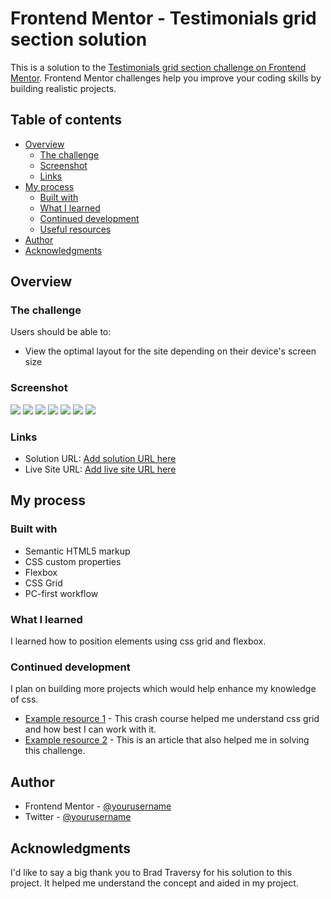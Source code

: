 # Frontend Mentor - Testimonials grid section solution

This is a solution to the [Testimonials grid section challenge on Frontend Mentor](https://www.frontendmentor.io/challenges/testimonials-grid-section-Nnw6J7Un7). Frontend Mentor challenges help you improve your coding skills by building realistic projects. 

## Table of contents

- [Overview](#overview)
  - [The challenge](#the-challenge)
  - [Screenshot](#screenshot)
  - [Links](#links)
- [My process](#my-process)
  - [Built with](#built-with)
  - [What I learned](#what-i-learned)
  - [Continued development](#continued-development)
  - [Useful resources](#useful-resources)
- [Author](#author)
- [Acknowledgments](#acknowledgments)



## Overview

### The challenge

Users should be able to:

- View the optimal layout for the site depending on their device's screen size

### Screenshot

![](./screenshot.jpg)
![](/Screenshots/grid%20challenge.jpg)
![](/Screenshots/grid%20challenge%202.jpg)
![](/Screenshots/Grid%20challenge%203.jpg)
![](/Screenshots/grid%20challenge%204.jpg)
![](/Screenshots/Grid%20challenge%205.jpg)
![](/Screenshots/grid%20challenge%206.jpg)


### Links

- Solution URL: [Add solution URL here](https://www.frontendmentor.io/solutions/testimonials-grid-project-9QktzA55wP)
- Live Site URL: [Add live site URL here](https://testimonials-grid-app.netlify.app/)

## My process

### Built with

- Semantic HTML5 markup
- CSS custom properties
- Flexbox
- CSS Grid
- PC-first workflow


### What I learned
I learned how to position elements using css grid and flexbox.

### Continued development


I plan on building more projects which would help enhance my knowledge of css.



- [Example resource 1](https://www.youtube.com/watch?v=0xMQfnTU6oo) - This crash course helped me understand css grid and how best I can work with it.
- [Example resource 2](https://www.w3schools.com/css/css_grid.asp) - This is an article that also helped me in solving this challenge.

## Author

- Frontend Mentor - [@yourusername](https://www.frontendmentor.io/profile/hensco95)
- Twitter - [@yourusername](https://www.twitter.com/yourusername)


## Acknowledgments

I'd like to say a big thank you to Brad Traversy for his solution to this project. It helped me understand the concept and aided in my project.



